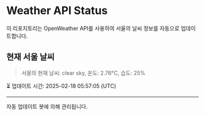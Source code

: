 
# Weather API Status

이 리포지토리는 OpenWeather API를 사용하여 서울의 날씨 정보를 자동으로 업데이트합니다.

## 현재 서울 날씨
> 서울의 현재 날씨: clear sky, 온도: 2.76°C, 습도: 25%

⏳ 업데이트 시간: 2025-02-18 05:57:05 (UTC)

---
자동 업데이트 봇에 의해 관리됩니다.
